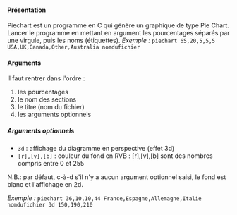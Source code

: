 #### Présentation
Piechart est un programme en C qui génère un graphique de type Pie Chart.
Lancer le programme en mettant en argument les pourcentages séparés par une virgule, puis les noms (étiquettes).
*Exemple :* `piechart 65,20,5,5,5 USA,UK,Canada,Other,Australia nomdufichier`

#### Arguments
Il faut rentrer dans l'ordre : 
1. les pourcentages
2. le nom des sections
3. le titre (nom du fichier)
4. les arguments optionnels

##### Arguments optionnels
* `3d` : affichage du diagramme en perspective (effet 3d)
* `[r],[v],[b]` : couleur du fond en RVB : [r],[v],[b] sont des nombres compris entre 0 et 255

N.B.: par défaut, c-à-d s'il n'y a aucun argument optionnel saisi, le fond est blanc et l'affichage en 2d.

*Exemple :* `piechart 36,10,10,44 France,Espagne,Allemagne,Italie nomdufichier 3d 150,190,210`
